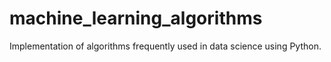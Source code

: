 # machine_learning_algorithms
Implementation of algorithms frequently used in data science using Python.
